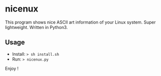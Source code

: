 # nicenux

This program shows nice ASCII art information of your Linux system.
Super lightweight.
Written in Python3.

## Usage

- Install: `> sh install.sh`
- Run:     `> nicenux.py`

Enjoy !
